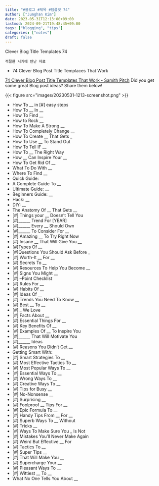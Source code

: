 ```yaml
---
title: "#블로그 #제목 #템플릿 74"
author: ["Junghan Kim"]
date: 2023-05-31T12:13:00+09:00
lastmod: 2024-09-21T19:48:45+09:00
tags: ["blogging", "tips"]
categories: ["notes"]
draft: false
---
```


Clever Blog Title Templates 74

```text
적절한 시기에 만난 자료
```

-   74 Clever Blog Post Title Templaces That Work

[74 Clever Blog Post Title Templates That Work - Samith Pitch](https://samithpich.com/74-clever-blog-post-title-templates-work/) Did you get some great Blog post ideas? Share them below!

{{< figure src="images/20230531-1213-screenshot.png" >}}

-   How To <span class="underline"><span class="underline">\_\_</span></span> in [#] easy steps
-   How To <span class="underline"><span class="underline">\_\_</span></span> In <span class="underline"><span class="underline">\_\_</span></span>
-   How To Find <span class="underline"><span class="underline">\_\_</span></span>
-   How to Rock <span class="underline"><span class="underline">\_\_</span></span>
-   How To Make A Strong <span class="underline"><span class="underline">\_\_</span></span>
-   How To Completely Change <span class="underline"><span class="underline">\_\_</span></span>
-   How To Create <span class="underline"><span class="underline">\_\_</span></span> That Gets <span class="underline"><span class="underline">_</span></span>
-   How To Use <span class="underline"><span class="underline">\_\_</span></span> To Stand Out
-   How To Tell IF <span class="underline"><span class="underline">\_\_</span></span>
-   How To <span class="underline"><span class="underline">\_\_</span></span> The Right Way
-   How <span class="underline"><span class="underline">\_\_</span></span> Can Inspire Your <span class="underline"><span class="underline">\_\_</span></span>
-   How To Get Rid Of <span class="underline"><span class="underline">\_\_</span></span>
-   What To Do With <span class="underline"><span class="underline">\_\_</span></span>
-   Where To Find <span class="underline"><span class="underline">\_\_</span></span>
-   Quick Guide:
-   A Complete Guide To <span class="underline"><span class="underline">\_\_</span></span>
-   Ultimate Guide: <span class="underline"><span class="underline">\_\_</span></span>
-   Beginners Guide: <span class="underline"><span class="underline">\_\_</span></span>
-   Hack: <span class="underline"><span class="underline">\_\_</span></span>
-   DIY: <span class="underline"><span class="underline">\_\_</span></span>
-   The Anatomy Of <span class="underline"><span class="underline">\_\_</span></span> That Gets <span class="underline">\_\_</span>
-   [#] Things your <span class="underline"><span class="underline">\_\_</span></span> Doesn’t Tell You
-   [#]_____\_ Trend For [YEAR]
-   [#]_____\_ Every <span class="underline"><span class="underline">\_\_</span></span> Should Own
-   [#]_____\_ To Consider For <span class="underline"><span class="underline">\_\_</span></span>
-   [#] Amazing <span class="underline"><span class="underline">\_\_</span></span> To Try Right Now
-   [#] Insane <span class="underline"><span class="underline">\_\_</span></span> That Will Give You \_\_
-   [#]Types Of <span class="underline"><span class="underline">\_\_</span></span>
-   [#]Questions You Should Ask Before <span class="underline">_</span>
-   [#] Worth-It <span class="underline"><span class="underline">\_\_</span></span> For <span class="underline"><span class="underline">\_\_</span></span>
-   [#] Secrets To <span class="underline"><span class="underline">\_\_</span></span>
-   [#] Resources To Help You Become <span class="underline">\_\_</span>
-   [#] Signs You Might <span class="underline"><span class="underline">\_\_</span></span>
-   [#] –Point Checklist
-   [#] Rules For <span class="underline"><span class="underline">\_\_</span></span>
-   [#] Habits Of <span class="underline"><span class="underline">\_\_</span></span>
-   [#] Ideas Of <span class="underline"><span class="underline">\_\_</span></span>
-   [#] Trends You Need To Know <span class="underline"><span class="underline">\_\_</span></span>
-   [#] Best <span class="underline"><span class="underline">\_\_</span></span> To <span class="underline"><span class="underline">\_\_</span></span>
-   [#] <span class="underline"><span class="underline">_</span></span> We Love
-   [#] Facts About <span class="underline"><span class="underline">\_\_</span></span>
-   [#] Essential Things For <span class="underline"><span class="underline">\_\_</span></span>
-   [#] Key Benefits Of <span class="underline"><span class="underline">\_\_</span></span>
-   [#] Examples Of <span class="underline"><span class="underline">\_\_</span></span> To Inspire You
-   [#]_____\_ That Will Motivate You
-   [#]_____\_ Ideas
-   [#] Reasons You Didn’t Get <span class="underline"><span class="underline">\_\_</span></span>
-   Getting Smart With:
-   [#] Smart Strategies To <span class="underline"><span class="underline">\_\_</span></span>
-   [#] Most Effective Tactics To <span class="underline"><span class="underline">\_\_</span></span>
-   [#] Most Popular Ways To <span class="underline"><span class="underline">\_\_</span></span>
-   [#] Essential Ways To <span class="underline"><span class="underline">\_\_</span></span>
-   [#] Wrong Ways To <span class="underline"><span class="underline">\_\_</span></span>
-   [#] Creative Ways To <span class="underline"><span class="underline">\_\_</span></span>
-   [#] Tips for Busy <span class="underline"><span class="underline">\_\_</span></span>
-   [#] No-Nonsense <span class="underline"><span class="underline">\_\_</span></span>
-   [#] Surprising <span class="underline"><span class="underline">\_\_</span></span>
-   [#] Foolproof <span class="underline"><span class="underline">\_\_</span></span> Tips For <span class="underline"><span class="underline">\_\_</span></span>
-   [#] Epic Formula To <span class="underline"><span class="underline">\_\_</span></span>
-   [#] Handy Tips From <span class="underline"><span class="underline">\_\_</span></span> For <span class="underline"><span class="underline">\_\_</span></span>
-   [#] Superb Ways To <span class="underline"><span class="underline">\_\_</span></span> Without
-   [#] Tricks <span class="underline"><span class="underline">\_\_</span></span>
-   [#] Ways To Make Sure You <span class="underline"><span class="underline">_</span></span> Is Not
-   [#] Mistakes You’ll Never Make Again
-   [#] Weird But Effective <span class="underline"><span class="underline">\_\_</span></span> For
-   [#] Tactics To <span class="underline"><span class="underline">\_\_</span></span>
-   [#] Super Tips <span class="underline"><span class="underline">\_\_</span></span>
-   [#] That Will Make You <span class="underline"><span class="underline">\_\_</span></span>
-   [#] Supercharge Your <span class="underline"><span class="underline">\_\_</span></span>
-   [#] Pleasant Ways To <span class="underline"><span class="underline">\_\_</span></span>
-   [#] Wittiest <span class="underline"><span class="underline">\_\_</span></span> To <span class="underline"><span class="underline">\_\_</span></span>
-   What No One Tells You About <span class="underline"><span class="underline">\_\_</span></span>
